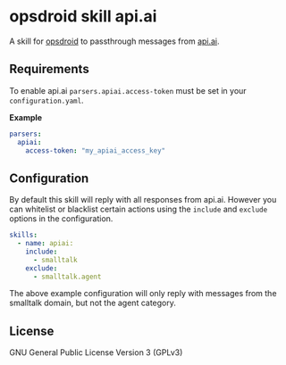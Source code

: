 # opsdroid skill api.ai

A skill for [opsdroid](https://github.com/opsdroid/opsdroid) to passthrough messages from [api.ai](https://api.ai).

## Requirements

To enable api.ai `parsers.apiai.access-token` must be set in your `configuration.yaml`.

**Example**
```yaml
parsers:
  apiai:
    access-token: "my_apiai_access_key"
```

## Configuration

By default this skill will reply with all responses from api.ai. However you can whitelist or blacklist certain actions using the `include` and `exclude` options in the configuration.

```yaml
skills:
  - name: apiai:
    include:
      - smalltalk
    exclude:
      - smalltalk.agent
```

The above example configuration will only reply with messages from the smalltalk domain, but not the agent category.

## License

GNU General Public License Version 3 (GPLv3)
